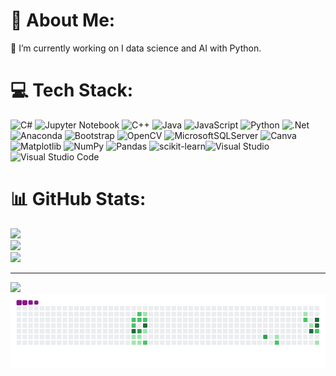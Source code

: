 # 💫 About Me:
🔭 I’m currently working on I data science and AI with Python.<br>



# 💻 Tech Stack:
![C#](https://img.shields.io/badge/c%23-%23239120.svg?style=flat&logo=csharp&logoColor=white) ![Jupyter Notebook](https://img.shields.io/badge/Jupyter%20Notebook-%23F37626.svg?style=flat&logo=jupyter&logoColor=white)
 ![C++](https://img.shields.io/badge/c++-%2300599C.svg?style=flat&logo=c%2B%2B&logoColor=white) ![Java](https://img.shields.io/badge/java-%23ED8B00.svg?style=flat&logo=openjdk&logoColor=white) ![JavaScript](https://img.shields.io/badge/javascript-%23323330.svg?style=flat&logo=javascript&logoColor=%23F7DF1E) ![Python](https://img.shields.io/badge/python-3670A0?style=flat&logo=python&logoColor=ffdd54) ![.Net](https://img.shields.io/badge/.NET-5C2D91?style=flat&logo=.net&logoColor=white) ![Anaconda](https://img.shields.io/badge/Anaconda-%2344A833.svg?style=flat&logo=anaconda&logoColor=white) ![Bootstrap](https://img.shields.io/badge/bootstrap-%238511FA.svg?style=flat&logo=bootstrap&logoColor=white) ![OpenCV](https://img.shields.io/badge/opencv-%23white.svg?style=flat&logo=opencv&logoColor=white) ![MicrosoftSQLServer](https://img.shields.io/badge/Microsoft%20SQL%20Server-CC2927?style=flat&logo=microsoft%20sql%20server&logoColor=white) ![Canva](https://img.shields.io/badge/Canva-%2300C4CC.svg?style=flat&logo=Canva&logoColor=white) ![Matplotlib](https://img.shields.io/badge/Matplotlib-%23ffffff.svg?style=flat&logo=Matplotlib&logoColor=black) ![NumPy](https://img.shields.io/badge/numpy-%23013243.svg?style=flat&logo=numpy&logoColor=white) ![Pandas](https://img.shields.io/badge/pandas-%23150458.svg?style=flat&logo=pandas&logoColor=white) ![scikit-learn](https://img.shields.io/badge/scikit--learn-%23F7931E.svg?style=flat&logo=scikit-learn&logoColor=white)![Visual Studio](https://img.shields.io/badge/Visual%20Studio-%235C2D91.svg?style=flat&logo=visual-studio&logoColor=white)![Visual Studio Code](https://img.shields.io/badge/VS%20Code-%23007ACC.svg?style=flat&logo=visual-studio-code&logoColor=white)



# 📊 GitHub Stats:
![](https://github-readme-stats.vercel.app/api?username=berranuralinca&theme=dark&hide_border=false&include_all_commits=false&count_private=false)<br/>
![](https://nirzak-streak-stats.vercel.app/?user=berranuralinca&theme=dark&hide_border=false)<br/>
![](https://github-readme-stats.vercel.app/api/top-langs/?username=berranuralinca&theme=dark&hide_border=false&include_all_commits=false&count_private=false&layout=compact)

---
[![](https://visitcount.itsvg.in/api?id=berranuralinca&icon=9&color=3)](https://visitcount.itsvg.in)
![snake gif](https://github.com/berranuralinca/berranuralinca/blob/output/github-contribution-grid-snake.gif)


<!-- Proudly created with GPRM ( https://gprm.itsvg.in ) -->
